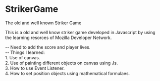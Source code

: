 # StrikerGame
The old and well known Striker Game  

This is a old and well know striker game developed in Javascript by using the learning resorces of Mozilla Developer Network.  

-- Need to add the score and player lives.  
-- Things I learned:   
                  1. Use of canvas.  
                  2. Use of painting different objects on canvas using Js.  
                  3. How to use Event Listener.  
                  4. How to set position objects using mathematical formulaes.  
